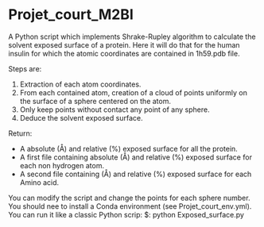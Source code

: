 # Projet_court_M2BI
A Python script which implements Shrake-Rupley algorithm to calculate the solvent exposed surface of a protein.
Here it will do that for the human insulin for which the atomic coordinates are contained in 1h59.pdb file.

Steps are:
1) Extraction of each atom coordinates.
2) From each contained atom, creation of a cloud of points uniformly
on the surface of a sphere centered on the atom. 
3) Only keep points without contact any point of any sphere.
4) Deduce the solvent exposed surface.

Return:
- A absolute (Å) and relative (%) exposed surface for all the protein.
- A first file containing absolute (Å) and relative (%) exposed surface for each non hydrogen atom.
- A second file containing (Å) and relative (%) exposed surface for each Amino acid.

You can modify the script and change the points for each sphere number.
You should nee to install a Conda environment (see Projet_court_env.yml).
You can run it like a classic Python scrip: 
                                        $: python Exposed_surface.py
                        
